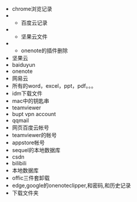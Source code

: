 - chrome浏览记录
- - 百度云记录
- - 坚果云文件
- - onenote的插件删除
- 坚果云
- baiduyun
- onenote
- 网易云
- 所有的word，excel，ppt，pdf。。。
- idm下载文件
- mac中的钥匙串
- teamviewer
- bupt vpn account
- qqmail
- 网页百度云帐号
- teamviewer的帐号
- appstore帐号
- sequel的本地数据库
- csdn
- bilibili
- 本地数据库
- offic三件套卸载
- edge,google的onenoteclipper,和密码,和历史记录
- 下载文件夹